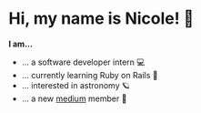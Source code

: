# Hi, my name is Nicole! 👋

**I am...**

- ... a software developer intern 💻
- ... currently learning Ruby on Rails 🔆
- ... interested in astronomy 🪐
- ... a new <a href="https://medium.com/@nicole.schmidlin">medium</a> member 🌱




<!---
Nicole002/Nicole002 is a ✨ special ✨ repository because its `README.md` (this file) appears on your GitHub profile.
You can click the Preview link to take a look at your changes.
--->
